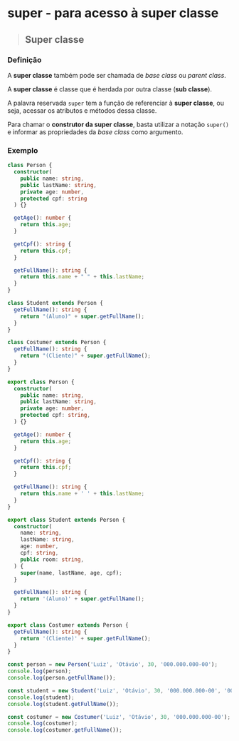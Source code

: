 # super - para acesso à super classe

> ## **Super classe**

### **Definição**

A **super classe** também pode ser chamada de _base class_ ou _parent class_.

A **super classe** é classe que é herdada por outra classe (**sub classe**).

A palavra reservada `super` tem a função de referenciar à **super classe**, ou seja, acessar os atributos e métodos dessa classe.

Para chamar o **construtor da super classe**, basta utilizar a notação `super()` e informar as propriedades da _base class_ como argumento.

### **Exemplo**

```ts
class Person {
  constructor(
    public name: string,
    public lastName: string,
    private age: number,
    protected cpf: string
  ) {}

  getAge(): number {
    return this.age;
  }

  getCpf(): string {
    return this.cpf;
  }

  getFullName(): string {
    return this.name + " " + this.lastName;
  }
}

class Student extends Person {
  getFullName(): string {
    return "(Aluno)" + super.getFullName();
  }
}

class Costumer extends Person {
  getFullName(): string {
    return "(Cliente)" + super.getFullName();
  }
}
```

```ts
export class Person {
  constructor(
    public name: string,
    public lastName: string,
    private age: number,
    protected cpf: string,
  ) {}

  getAge(): number {
    return this.age;
  }

  getCpf(): string {
    return this.cpf;
  }

  getFullName(): string {
    return this.name + ' ' + this.lastName;
  }
}

export class Student extends Person {
  constructor(
    name: string,
    lastName: string,
    age: number,
    cpf: string,
    public room: string,
  ) {
    super(name, lastName, age, cpf);
  }

  getFullName(): string {
    return '(Aluno)' + super.getFullName();
  }
}

export class Costumer extends Person {
  getFullName(): string {
    return '(Cliente)' + super.getFullName();
  }
}

const person = new Person('Luiz', 'Otávio', 30, '000.000.000-00');
console.log(person);
console.log(person.getFullName());

const student = new Student('Luiz', 'Otávio', 30, '000.000.000-00', '0001');
console.log(student);
console.log(student.getFullName());

const costumer = new Costumer('Luiz', 'Otávio', 30, '000.000.000-00');
console.log(costumer);
console.log(costumer.getFullName());
```
